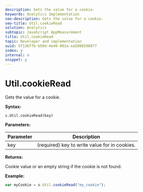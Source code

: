 ```yaml
---
description: Gets the value for a cookie.
keywords: Analytics Implementation
seo-description: Gets the value for a cookie.
seo-title: Util.cookieRead
solution: Analytics
subtopic: JavaScript AppMeasurement
title: Util.cookieRead
topic: Developer and implementation
uuid: 5f136ffb-b50d-4e40-803a-ea5888598877
index: y
internal: n
snippet: y
---
```


# Util.cookieRead

Gets the value for a cookie.

 **Syntax:**

```
s.Util.cookieRead(key)
```

**Parameters:** 

|  Parameter  | Description  |
|---|---|
|  key  | (required) key to write value for in cookies.  |

**Returns:**

Cookie value or an empty string if the cookie is not found.

**Example:**

```js
var myCookie = s.Util.cookieRead("my_cookie");
```

